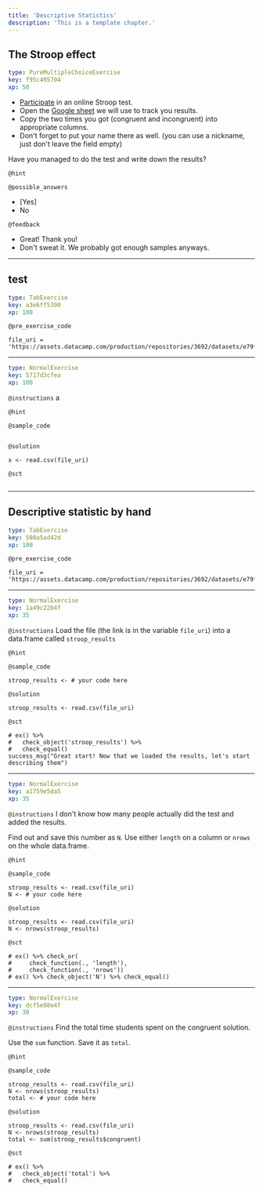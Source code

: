 ```yaml
---
title: 'Descriptive Statistics'
description: 'This is a template chapter.'
---
```


## The Stroop effect

```yaml
type: PureMultipleChoiceExercise
key: f95c495704
xp: 50
```

- [Participate](http://www.onlinestrooptest.com/stroop_effect_test.php) in an online Stroop test.
- Open the [Google sheet](https://docs.google.com/spreadsheets/d/1IsyrFoKTCBpAOPnkdrwmHZnse6psvvZ1HCXyIaV50Jo/edit?usp=sharing) we will use to track you results.
- Copy the two times you got (congruent and incongruent) into appropriate columns.
- Don't forget to put your name there as well. (you can use a nickname, just don't leave the field empty)

Have you managed to do the test and write down the results?

`@hint`


`@possible_answers`
- [Yes]
- No

`@feedback`
- Great! Thank you!
- Don't sweat it. We probably got enough samples anyways.

---

## test

```yaml
type: TabExercise
key: a3e6ff5390
xp: 100
```



`@pre_exercise_code`
```{r}
file_uri = 'https://assets.datacamp.com/production/repositories/3692/datasets/e79ff9712f75f5a08381a858ebc17b98bc041a74/stroop.csv'
```

***

```yaml
type: NormalExercise
key: 5717d3cfea
xp: 100
```

`@instructions`
a

`@hint`


`@sample_code`
```{r}

```

`@solution`
```{r}
x <- read.csv(file_uri)
```

`@sct`
```{r}

```

---

## Descriptive statistic by hand

```yaml
type: TabExercise
key: 508a5ad42d
xp: 100
```



`@pre_exercise_code`
```{r}
file_uri = 'https://assets.datacamp.com/production/repositories/3692/datasets/e79ff9712f75f5a08381a858ebc17b98bc041a74/stroop.csv'
```

***

```yaml
type: NormalExercise
key: 1a49c22b4f
xp: 35
```

`@instructions`
Load the file (the link is in the variable `file_uri`)  into a data.frame called `stroop_results`

`@hint`


`@sample_code`
```{r}
stroop_results <- # your code here
```

`@solution`
```{r}
stroop_results <- read.csv(file_uri)
```

`@sct`
```{r}
# ex() %>% 
# 	check_object('stroop_results') %>% 
# 	check_equal()
success_msg("Great start! Now that we loaded the results, let's start describing them")
```

***

```yaml
type: NormalExercise
key: a1759e5da5
xp: 35
```

`@instructions`
I don't know how many people actually did the test and added the results. 

Find out and save this number as `N`. Use either `length` on a column or `nrows` on the whole data.frame.

`@hint`


`@sample_code`
```{r}
stroop_results <- read.csv(file_uri)
N <- # your code here
```

`@solution`
```{r}
stroop_results <- read.csv(file_uri)
N <- nrows(stroop_results)
```

`@sct`
```{r}
# ex() %>% check_or(
#     check_function(., 'length'),
#     check_function(., 'nrows'))
# ex() %>% check_object('N') %>% check_equal()

```

***

```yaml
type: NormalExercise
key: dcf5e98e4f
xp: 30
```

`@instructions`
Find the total time students spent on the congruent solution. 

Use the `sum` function. Save it as `total`.

`@hint`


`@sample_code`
```{r}
stroop_results <- read.csv(file_uri)
N <- nrows(stroop_results)
total <- # your code here
```

`@solution`
```{r}
stroop_results <- read.csv(file_uri)
N <- nrows(stroop_results)
total <- sum(stroop_results$congruent)
```

`@sct`
```{r}
# ex() %>%
# 	check_object('total') %>%
# 	check_equal()
```

